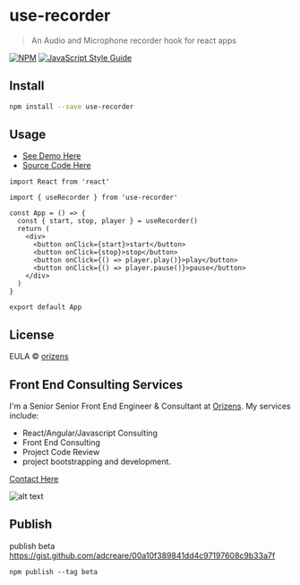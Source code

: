 # use-recorder

> An Audio and Microphone recorder hook for react apps

[![NPM](https://img.shields.io/npm/v/use-recorder.svg)](https://www.npmjs.com/package/use-recorder) [![JavaScript Style Guide](https://img.shields.io/badge/code_style-standard-brightgreen.svg)](https://standardjs.com)

## Install

```bash
npm install --save use-recorder
```

## Usage

- [See Demo Here]
- [Source Code Here]

```tsx
import React from 'react'

import { useRecorder } from 'use-recorder'

const App = () => {
  const { start, stop, player } = useRecorder()
  return (
    <div>
      <button onClick={start}>start</button>
      <button onClick={stop}>stop</button>
      <button onClick={() => player.play()}>play</button>
      <button onClick={() => player.pause()}>pause</button>
    </div>
  )
}

export default App
```

## License

EULA © [orizens](https://github.com/orizens)

## Front End Consulting Services

I'm a Senior Senior Front End Engineer & Consultant at [Orizens](http://orizens.com).
My services include:

- React/Angular/Javascript Consulting
- Front End Consulting
- Project Code Review
- project bootstrapping and development.

[Contact Here](https://orizens.com/contact)

![alt text][orizens]

[orizens]: https://cloud.githubusercontent.com/assets/878660/23353771/d0adbd12-fcd6-11e6-96be-7a236f8819d9.png 'Orizens - React And Front End Consulting'
[see demo here]: https://p1wmc.csb.app/ 'demo recorder app here'
[source code here]: https://codesandbox.io/s/use-recorder-example-p1wmc 'demo user-recorder hook'

## Publish

publish beta https://gist.github.com/adcreare/00a10f389841dd4c97197608c9b33a7f

`npm publish --tag beta`

